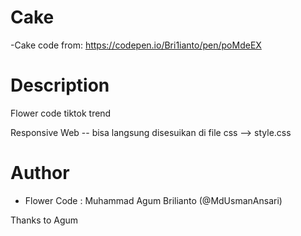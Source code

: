 # Cake
-Cake code from: https://codepen.io/Bri1ianto/pen/poMdeEX


# Description
Flower code tiktok trend 

Responsive Web -- bisa langsung disesuikan di file css --> style.css

# Author
- Flower Code : Muhammad Agum Brilianto (@MdUsmanAnsari)

Thanks to Agum